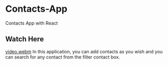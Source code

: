 # Contacts-App
Contacts App with React
## Watch Here
[video.webm](https://user-images.githubusercontent.com/104944775/203438768-89f8f6b1-aecf-4ef5-9e3d-2fc297d30b99.webm)
In this application, you can add contacts as you wish and you can search for any contact from the filter contact box.

